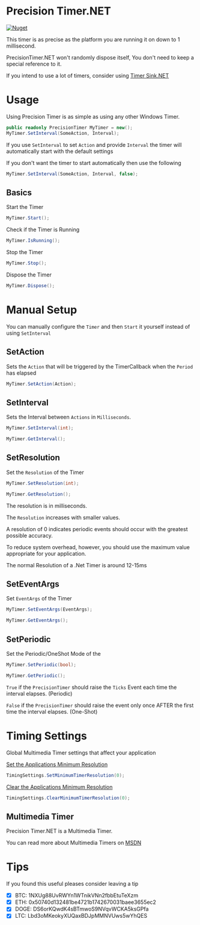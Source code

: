 # Precision Timer.NET

[![Nuget](https://img.shields.io/nuget/v/PrecisionTimer.NET)](https://www.nuget.org/packages/PrecisionTimer.NET/)

This timer is as precise as the platform you are running it on down to 1 millisecond.
 
PrecisionTimer.NET won't randomly dispose itself, You don't need to keep a special reference to it. 
 
If you intend to use a lot of timers, consider using [Timer Sink.NET](https://github.com/HypsyNZ/Timer-Sink.NET)
 
# Usage

Using Precision Timer is as simple as using any other Windows Timer.

```cs
public readonly PrecisionTimer MyTimer = new();
MyTimer.SetInterval(SomeAction, Interval);
```

If you use `SetInterval` to set `Action` and provide `Interval` the timer will automatically start with the default settings

If you don't want the timer to start automatically then use the following

```cs
MyTimer.SetInterval(SomeAction, Interval, false);
```

## Basics

Start the Timer
```cs
MyTimer.Start();
```

Check if the Timer is Running
```cs
MyTimer.IsRunning();
```

Stop the Timer
```cs
MyTimer.Stop();
```

Dispose the Timer
```cs
MyTimer.Dispose();
```

# Manual Setup

You can manually configure the `Timer` and then `Start` it yourself instead of using `SetInterval`


## SetAction

Sets the `Action` that will be triggered by the TimerCallback when the `Period` has elapsed
```cs
MyTimer.SetAction(Action);
```

## SetInterval

Sets the Interval between `Actions` in `Milliseconds`.
```cs
MyTimer.SetInterval(int);
```
```cs
MyTimer.GetInterval();
```

## SetResolution

Set the `Resolution` of the Timer
```cs
MyTimer.SetResolution(int);
```
```cs
MyTimer.GetResolution();
```

The resolution is in milliseconds. 

The `Resolution` increases with smaller values.

A resolution of 0 indicates periodic events should occur with the greatest possible accuracy. 

To reduce system overhead, however, you should use the maximum value appropriate for your application.

The normal Resolution of a .Net Timer is around 12-15ms



## SetEventArgs

Set `EventArgs` of the Timer

```cs
MyTimer.SetEventArgs(EventArgs);
```
```cs
MyTimer.GetEventArgs();
```


## SetPeriodic

Set the Periodic/OneShot Mode of the <see cref="PrecisionTimer"/>

```cs
MyTimer.SetPeriodic(bool);
```
```cs
MyTimer.GetPeriodic();
```

`True` if the `PrecisionTimer` should raise the `Ticks` Event each time the interval elapses. (Periodic)

`False` if the `PrecisionTimer` should raise the event only once AFTER the first time the interval elapses. (One-Shot)


# Timing Settings

Global Multimedia Timer settings that affect your application

[Set the Applications Minimum Resolution](https://docs.microsoft.com/en-us/windows/win32/api/timeapi/nf-timeapi-timebeginperiod)
```cs
TimingSettings.SetMinimumTimerResolution(0);
```

[Clear the Applications Minimum Resolution](https://docs.microsoft.com/en-us/windows/win32/api/timeapi/nf-timeapi-timeendperiod)
```cs
TimingSettings.ClearMinimumTimerResolution(0);
```

## Multimedia Timer

Precision Timer.NET is a Multimedia Timer.

You can read more about Multimedia Timers on [MSDN](https://docs.microsoft.com/en-us/windows/win32/multimedia/multimedia-timer-reference)

# Tips

If you found this useful pleases consider leaving a tip

- [x] BTC: 1NXUg88UvRWYn1WTnikVNn2fbbEtuTeXzm
- [x] ETH: 0x50740d132481be4721b1742670031baee3655ec2
- [x] DOGE: DS6orKQwdK4sBTmwoS9NVqvWCKA5ksGPfa
- [x] LTC: Lbd3oMKeokyXUQaxBDJpMMNVUws5wYhQES